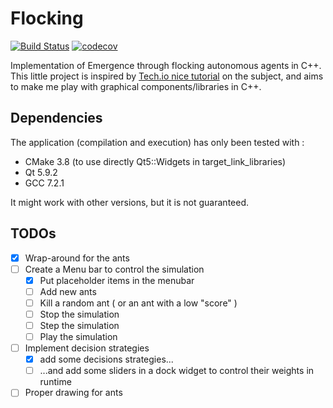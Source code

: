 # Flocking
[![Build Status](https://travis-ci.org/gagbo/Flocking.svg?branch=master)](https://travis-ci.org/gagbo/Flocking)
[![codecov](https://codecov.io/gh/gagbo/Flocking/branch/master/graph/badge.svg)](https://codecov.io/gh/gagbo/Flocking)


Implementation of Emergence through flocking autonomous agents in C++.
This little project is inspired by
[Tech.io nice
tutorial](https://tech.io/playgrounds/1003/flocking-autonomous-agents/)
on the subject, and aims to make me play with graphical components/libraries
in C++.

## Dependencies

The application (compilation and execution) has only been tested with :
- CMake 3.8 (to use directly Qt5::Widgets in target\_link\_libraries)
- Qt 5.9.2
- GCC 7.2.1

It might work with other versions, but it is not guaranteed.

## TODOs
- [x] Wrap-around for the ants
- [ ] Create a Menu bar to control the simulation
    - [x] Put placeholder items in the menubar
    - [ ] Add new ants
    - [ ] Kill a random ant ( or an ant with a low "score" )
    - [ ] Stop the simulation
    - [ ] Step the simulation
    - [ ] Play the simulation
- [ ] Implement decision strategies
    - [x] add some decisions strategies...
    - [ ] ...and add some sliders in a dock widget to control their weights in runtime
- [ ] Proper drawing for ants
